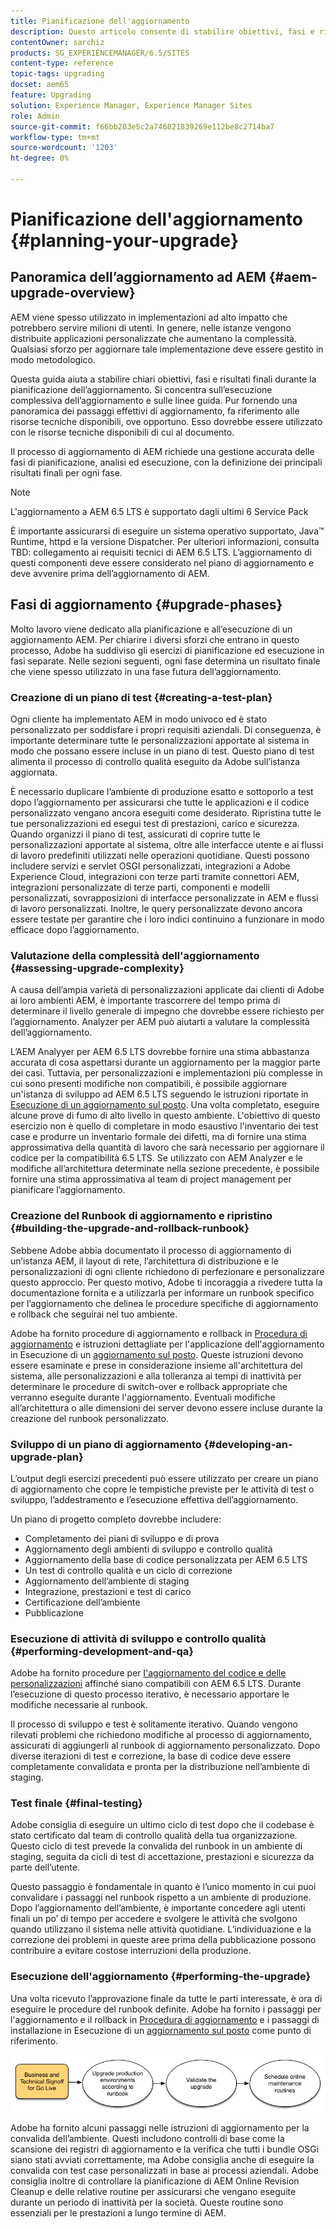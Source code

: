```yaml
---
title: Pianificazione dell'aggiornamento
description: Questo articolo consente di stabilire obiettivi, fasi e risultati finali chiari durante la pianificazione dell’aggiornamento di AEM.
contentOwner: sarchiz
products: SG_EXPERIENCEMANAGER/6.5/SITES
content-type: reference
topic-tags: upgrading
docset: aem65
feature: Upgrading
solution: Experience Manager, Experience Manager Sites
role: Admin
source-git-commit: f66bb283e5c2a746821839269e112be8c2714ba7
workflow-type: tm+mt
source-wordcount: '1203'
ht-degree: 0%

---
```


# Pianificazione dell&#39;aggiornamento {#planning-your-upgrade}

## Panoramica dell’aggiornamento ad AEM {#aem-upgrade-overview}

AEM viene spesso utilizzato in implementazioni ad alto impatto che potrebbero servire milioni di utenti. In genere, nelle istanze vengono distribuite applicazioni personalizzate che aumentano la complessità. Qualsiasi sforzo per aggiornare tale implementazione deve essere gestito in modo metodologico.

Questa guida aiuta a stabilire chiari obiettivi, fasi e risultati finali durante la pianificazione dell’aggiornamento. Si concentra sull’esecuzione complessiva dell’aggiornamento e sulle linee guida. Pur fornendo una panoramica dei passaggi effettivi di aggiornamento, fa riferimento alle risorse tecniche disponibili, ove opportuno. Esso dovrebbe essere utilizzato con le risorse tecniche disponibili di cui al documento.

Il processo di aggiornamento di AEM richiede una gestione accurata delle fasi di pianificazione, analisi ed esecuzione, con la definizione dei principali risultati finali per ogni fase.

>[!NOTE]
>
>L&#39;aggiornamento a AEM 6.5 LTS è supportato dagli ultimi 6 Service Pack

È importante assicurarsi di eseguire un sistema operativo supportato, Java™ Runtime, httpd e la versione Dispatcher. Per ulteriori informazioni, consulta TBD: collegamento ai requisiti tecnici di AEM 6.5 LTS. L’aggiornamento di questi componenti deve essere considerato nel piano di aggiornamento e deve avvenire prima dell’aggiornamento di AEM.

<!-- Alexandru: drafting for now

## Upgrade Scope and Requirements {#upgrade-scope-requirements}

Below you will find a list of areas that are impacted in a typical AEM Upgrade project:

<table>
 <tbody>
  <tr>
   <td><strong>Component</strong></td>
   <td><strong>Impact</strong></td>
   <td><strong>Description</strong></td>
  </tr>
  <tr>
   <td>Operating System</td>
   <td>Uncertain, but subtle effects</td>
   <td>At the time of the AEM upgrade, it may be time to upgrade the operating system as well and this might have some impact.</td>
  </tr>
  <tr>
   <td>Java&trade; Runtime</td>
   <td>Moderate Impact</td>
   <td>AEM 6.3 requires JRE 1.7.x (64 bit) or later. JRE 1.8 is the only version currently supported by Oracle.</td>
  </tr>
  <tr>
   <td>Hardware</td>
   <td>Moderate Impact</td>
   <td>Online Revision Cleanup requires free<br /> disk space equal to 25% of the repository's size and 15% free heap space<br /> to complete successfully. You may need to upgrade your hardware to<br /> ensure sufficient resources for Online Revision Cleanup to fully<br /> run. Also, if upgrading from a version prior to AEM 6, there<br /> may be additional storage requirements.</td>
  </tr>
  <tr>
   <td>Content Repository (CRX or Oak)</td>
   <td>High Impact</td>
   <td>Starting from version 6.1, AEM does not support CRX2, so a migration to<br /> Oak (CRX3) is required if upgrading from an older version. AEM 6.3 has<br /> implemented a new Segment Node Store that also requires a migration. The<br /> crx2oak tool is used for this purpose.</td>
  </tr>
  <tr>
   <td>AEM Components/Content</td>
   <td>Moderate Impact</td>
   <td><code>/libs</code> and <code>/apps</code> are easily handled through the upgrade, but <code>/etc</code> usually requires some manual reapplication of customizations.</td>
  </tr>
  <tr>
   <td>AEM Services</td>
   <td>Low Impact</td>
   <td>Most AEM core services are tested for upgrade. This is an area of low impact.</td>
  </tr>
  <tr>
   <td>Custom Application Services</td>
   <td>Low to High Impact</td>
   <td>Depending on the application and customization, there may be<br /> dependencies on JVM, operating system versions, and some indexing related<br /> changes, as indexes are not generated automatically in Oak.</td>
  </tr>
  <tr>
   <td>Custom Application Content</td>
   <td>Low to High Impact</td>
   <td>Content that will not be handled through the upgrade can be backed up<br /> before the upgrade takes place and then moved back into the repository.<br /> Most content can be handled through the migration tool.</td>
  </tr>
 </tbody>
</table>

It is important to ensure that you are running a supported operating system, Java&trade; runtime, httpd, and Dispatcher version. For more information, see the [AEM 6.5 Technical Requirements page](/help/sites-deploying/technical-requirements.md). Upgrading these components must be accounted for in your project plan and should take place before upgrading AEM. -->

## Fasi di aggiornamento {#upgrade-phases}

Molto lavoro viene dedicato alla pianificazione e all’esecuzione di un aggiornamento AEM. Per chiarire i diversi sforzi che entrano in questo processo, Adobe ha suddiviso gli esercizi di pianificazione ed esecuzione in fasi separate. Nelle sezioni seguenti, ogni fase determina un risultato finale che viene spesso utilizzato in una fase futura dell’aggiornamento.

<!-- Alexandru:drafting for now

### Planning for Author Training {#planning-for-author-training}

With any new release, there are potential changes to the UI and user workflows that may be introduced. Also, new releases introduce new features that may be beneficial for the business to use. Adobe recommends reviewing the functional changes that have been introduced and organizing a plan to train your users on using them effectively.

![unu_cropped](assets/unu_cropped.png)

New features in AEM 6.5 can be found in [the AEM section of adobe.com](/help/release-notes/release-notes.md). Make sure to note any changes to UIs or product features that are commonly used in your organization. As you look through the new features, also take note of any that can be of value to your organization. After looking through what has changed in AEM 6.5, develop a training plan for your authors. This could involve using freely available resources like the help feature videos or formal training offered through [Adobe Digital Learning Services](https://learning.adobe.com/). -->

### Creazione di un piano di test {#creating-a-test-plan}

Ogni cliente ha implementato AEM in modo univoco ed è stato personalizzato per soddisfare i propri requisiti aziendali. Di conseguenza, è importante determinare tutte le personalizzazioni apportate al sistema in modo che possano essere incluse in un piano di test. Questo piano di test alimenta il processo di controllo qualità eseguito da Adobe sull’istanza aggiornata.

È necessario duplicare l’ambiente di produzione esatto e sottoporlo a test dopo l’aggiornamento per assicurarsi che tutte le applicazioni e il codice personalizzato vengano ancora eseguiti come desiderato. Ripristina tutte le tue personalizzazioni ed esegui test di prestazioni, carico e sicurezza. Quando organizzi il piano di test, assicurati di coprire tutte le personalizzazioni apportate al sistema, oltre alle interfacce utente e ai flussi di lavoro predefiniti utilizzati nelle operazioni quotidiane. Questi possono includere servizi e servlet OSGI personalizzati, integrazioni a Adobe Experience Cloud, integrazioni con terze parti tramite connettori AEM, integrazioni personalizzate di terze parti, componenti e modelli personalizzati, sovrapposizioni di interfacce personalizzate in AEM e flussi di lavoro personalizzati. Inoltre, le query personalizzate devono ancora essere testate per garantire che i loro indici continuino a funzionare in modo efficace dopo l’aggiornamento.

### Valutazione della complessità dell&#39;aggiornamento {#assessing-upgrade-complexity}

A causa dell’ampia varietà di personalizzazioni applicate dai clienti di Adobe ai loro ambienti AEM, è importante trascorrere del tempo prima di determinare il livello generale di impegno che dovrebbe essere richiesto per l’aggiornamento. Analyzer per AEM può aiutarti a valutare la complessità dell’aggiornamento.

L’AEM Analyyer per AEM 6.5 LTS dovrebbe fornire una stima abbastanza accurata di cosa aspettarsi durante un aggiornamento per la maggior parte dei casi. Tuttavia, per personalizzazioni e implementazioni più complesse in cui sono presenti modifiche non compatibili, è possibile aggiornare un&#39;istanza di sviluppo ad AEM 6.5 LTS seguendo le istruzioni riportate in [Esecuzione di un aggiornamento sul posto](/help/sites-deploying/in-place-upgrade.md). Una volta completato, eseguire alcune prove di fumo di alto livello in questo ambiente. L&#39;obiettivo di questo esercizio non è quello di completare in modo esaustivo l&#39;inventario dei test case e produrre un inventario formale dei difetti, ma di fornire una stima approssimativa della quantità di lavoro che sarà necessario per aggiornare il codice per la compatibilità 6.5 LTS. Se utilizzato con AEM Analyzer e le modifiche all’architettura determinate nella sezione precedente, è possibile fornire una stima approssimativa al team di project management per pianificare l’aggiornamento.

### Creazione del Runbook di aggiornamento e ripristino {#building-the-upgrade-and-rollback-runbook}

Sebbene Adobe abbia documentato il processo di aggiornamento di un’istanza AEM, il layout di rete, l’architettura di distribuzione e le personalizzazioni di ogni cliente richiedono di perfezionare e personalizzare questo approccio. Per questo motivo, Adobe ti incoraggia a rivedere tutta la documentazione fornita e a utilizzarla per informare un runbook specifico per l’aggiornamento che delinea le procedure specifiche di aggiornamento e rollback che seguirai nel tuo ambiente.

<!--Alexandru:drafting for now

![runbook-diagram](assets/runbook-diagram.png) -->

Adobe ha fornito procedure di aggiornamento e rollback in [Procedura di aggiornamento](/help/sites-deploying/upgrade-procedure.md) e istruzioni dettagliate per l&#39;applicazione dell&#39;aggiornamento in Esecuzione di un [aggiornamento sul posto](/help/sites-deploying/in-place-upgrade.md). Queste istruzioni devono essere esaminate e prese in considerazione insieme all&#39;architettura del sistema, alle personalizzazioni e alla tolleranza ai tempi di inattività per determinare le procedure di switch-over e rollback appropriate che verranno eseguite durante l&#39;aggiornamento. Eventuali modifiche all’architettura o alle dimensioni dei server devono essere incluse durante la creazione del runbook personalizzato.

### Sviluppo di un piano di aggiornamento {#developing-an-upgrade-plan}

L’output degli esercizi precedenti può essere utilizzato per creare un piano di aggiornamento che copre le tempistiche previste per le attività di test o sviluppo, l’addestramento e l’esecuzione effettiva dell’aggiornamento.

<!--Alexandru: drafting for now

![develop-project-plan](assets/develop-project-plan.png) -->

Un piano di progetto completo dovrebbe includere:

* Completamento dei piani di sviluppo e di prova
* Aggiornamento degli ambienti di sviluppo e controllo qualità
* Aggiornamento della base di codice personalizzata per AEM 6.5 LTS
* Un test di controllo qualità e un ciclo di correzione
* Aggiornamento dell’ambiente di staging
* Integrazione, prestazioni e test di carico
* Certificazione dell’ambiente
* Pubblicazione

### Esecuzione di attività di sviluppo e controllo qualità {#performing-development-and-qa}

Adobe ha fornito procedure per [l&#39;aggiornamento del codice e delle personalizzazioni](/help/sites-deploying/upgrading-code-and-customizations.md) affinché siano compatibili con AEM 6.5 LTS. Durante l’esecuzione di questo processo iterativo, è necessario apportare le modifiche necessarie al runbook.

<!--Alexandru: drafting for now

![patru_cropped](assets/patru_cropped.png) -->

Il processo di sviluppo e test è solitamente iterativo. Quando vengono rilevati problemi che richiedono modifiche al processo di aggiornamento, assicurati di aggiungerli al runbook di aggiornamento personalizzato. Dopo diverse iterazioni di test e correzione, la base di codice deve essere completamente convalidata e pronta per la distribuzione nell’ambiente di staging.

### Test finale {#final-testing}

Adobe consiglia di eseguire un ultimo ciclo di test dopo che il codebase è stato certificato dal team di controllo qualità della tua organizzazione. Questo ciclo di test prevede la convalida del runbook in un ambiente di staging, seguita da cicli di test di accettazione, prestazioni e sicurezza da parte dell’utente.

<!--Alexandru: drafting for now

![cinci_cropped](assets/cinci_cropped.png) -->

Questo passaggio è fondamentale in quanto è l’unico momento in cui puoi convalidare i passaggi nel runbook rispetto a un ambiente di produzione. Dopo l’aggiornamento dell’ambiente, è importante concedere agli utenti finali un po’ di tempo per accedere e svolgere le attività che svolgono quando utilizzano il sistema nelle attività quotidiane. L’individuazione e la correzione dei problemi in queste aree prima della pubblicazione possono contribuire a evitare costose interruzioni della produzione.

### Esecuzione dell&#39;aggiornamento {#performing-the-upgrade}

Una volta ricevuto l’approvazione finale da tutte le parti interessate, è ora di eseguire le procedure del runbook definite. Adobe ha fornito i passaggi per l&#39;aggiornamento e il rollback in [Procedura di aggiornamento](/help/sites-deploying/upgrade-procedure.md) e i passaggi di installazione in Esecuzione di un [aggiornamento sul posto](/help/sites-deploying/in-place-upgrade.md) come punto di riferimento.

![esegui-aggiornamento](assets/perform-upgrade.png)

Adobe ha fornito alcuni passaggi nelle istruzioni di aggiornamento per la convalida dell’ambiente. Questi includono controlli di base come la scansione dei registri di aggiornamento e la verifica che tutti i bundle OSGi siano stati avviati correttamente, ma Adobe consiglia anche di eseguire la convalida con test case personalizzati in base ai processi aziendali. Adobe consiglia inoltre di controllare la pianificazione di AEM Online Revision Cleanup e delle relative routine per assicurarsi che vengano eseguite durante un periodo di inattività per la società. Queste routine sono essenziali per le prestazioni a lungo termine di AEM.